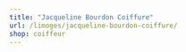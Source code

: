 ```yaml
---
title: "Jacqueline Bourdon Coiffure"
url: /limoges/jacqueline-bourdon-coiffure/
shop: coiffeur
---
```


